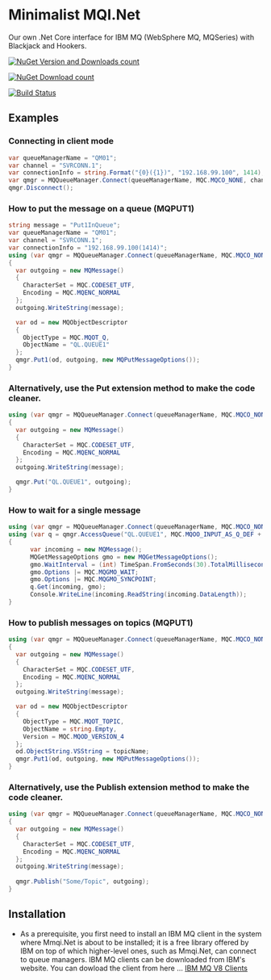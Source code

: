 # Minimalist MQI.Net
Our own .Net Core interface for IBM MQ (WebSphere MQ, MQSeries) with Blackjack and Hookers.

[![NuGet Version and Downloads count](https://img.shields.io/nuget/vpre/mmqinet.svg)](http://www.nuget.org/packages/mmqinet/)

[![NuGet Download count](https://img.shields.io/nuget/dt/mmqinet.svg)](http://www.nuget.org/packages/mmqinet/)

[![Build Status](https://travis-ci.org/fglaeser/mqinetlite.svg?branch=master)](https://travis-ci.org/fglaeser/mqinetlite)

## Examples
### Connecting in client mode
```csharp
var queueManagerName = "QM01";
var channel = "SVRCONN.1";
var connectionInfo = string.Format("{0}({1})", "192.168.99.100", 1414);
var qmgr = MQQueueManager.Connect(queueManagerName, MQC.MQCO_NONE, channel, connectionInfo);
qmgr.Disconnect();
```
### How to put the message on a queue (MQPUT1)
```csharp
string message = "Put1InQueue";
var queueManagerName = "QM01";
var channel = "SVRCONN.1";
var connectionInfo = "192.168.99.100(1414)";
using (var qmgr = MQQueueManager.Connect(queueManagerName, MQC.MQCO_NONE, channel, connectionInfo))
{
  var outgoing = new MQMessage()
  {
    CharacterSet = MQC.CODESET_UTF,
    Encoding = MQC.MQENC_NORMAL
  };
  outgoing.WriteString(message);

  var od = new MQObjectDescriptor
  {
    ObjectType = MQC.MQOT_Q,
    ObjectName = "QL.QUEUE1"
  };
  qmgr.Put1(od, outgoing, new MQPutMessageOptions());
}
```
### Alternatively, use the Put extension method to make the code cleaner.
```csharp
using (var qmgr = MQQueueManager.Connect(queueManagerName, MQC.MQCO_NONE, channel, connectionInfo))
{
  var outgoing = new MQMessage()
  {
    CharacterSet = MQC.CODESET_UTF,
    Encoding = MQC.MQENC_NORMAL
  };
  outgoing.WriteString(message);

  qmgr.Put("QL.QUEUE1", outgoing);
}
```
### How to wait for a single message
```csharp
using (var qmgr = MQQueueManager.Connect(queueManagerName, MQC.MQCO_NONE, channel, connectionInfo))
using (var q = qmgr.AccessQueue("QL.QUEUE1", MQC.MQOO_INPUT_AS_Q_DEF + MQC.MQOO_FAIL_IF_QUIESCING))
{
      var incoming = new MQMessage();
      MQGetMessageOptions gmo = new MQGetMessageOptions();
      gmo.WaitInterval = (int) TimeSpan.FromSeconds(30).TotalMilliseconds; // or MQC.MQWI_UNLIMITED;
      gmo.Options |= MQC.MQGMO_WAIT;
      gmo.Options |= MQC.MQGMO_SYNCPOINT;
      q.Get(incoming, gmo);
      Console.WriteLine(incoming.ReadString(incoming.DataLength));
}
```
### How to publish messages on topics (MQPUT1)
```csharp
using (var qmgr = MQQueueManager.Connect(queueManagerName, MQC.MQCO_NONE, channel, connectionInfo))
{
  var outgoing = new MQMessage()
  {
    CharacterSet = MQC.CODESET_UTF,
    Encoding = MQC.MQENC_NORMAL
  };
  outgoing.WriteString(message);

  var od = new MQObjectDescriptor
  {
    ObjectType = MQC.MQOT_TOPIC,
    ObjectName = string.Empty,
    Version = MQC.MQOD_VERSION_4
  };
  od.ObjectString.VSString = topicName;
  qmgr.Put1(od, outgoing, new MQPutMessageOptions());
}
```
### Alternatively, use the Publish extension method to make the code cleaner.
```csharp
using (var qmgr = MQQueueManager.Connect(queueManagerName, MQC.MQCO_NONE, channel, connectionInfo))
{
  var outgoing = new MQMessage()
  {
    CharacterSet = MQC.CODESET_UTF,
    Encoding = MQC.MQENC_NORMAL
  };
  outgoing.WriteString(message);
  
  qmgr.Publish("Some/Topic", outgoing);
}
```
## Installation
* As a prerequisite, you first need to install an IBM MQ client in the system where Mmqi.Net is about to be installed; it is a free library offered by IBM on top of which higher-level ones, such as Mmqi.Net, can connect to queue managers. IBM MQ clients can be downloaded from IBM's website.
You can dowload the client from here ... [IBM MQ V8 Clients](https://www-01.ibm.com/support/docview.wss?uid=swg24037500)


